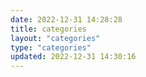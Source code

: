 ```yaml
---
date: 2022-12-31 14:28:28
title: categories
layout: "categories"
type: "categories"
updated: 2022-12-31 14:30:16
---
```


